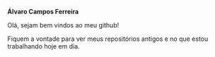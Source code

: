 **Álvaro Campos Ferreira**

Olá, sejam bem vindos ao meu github!

Fiquem a vontade para ver meus repositórios antigos e no que estou trabalhando hoje em dia.
